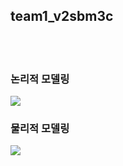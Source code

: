 <h2>team1_v2sbm3c</h2>
<br><br>
<h3>논리적 모델링</h3>
<img src='https://github.com/mj123123123/team1_v2sbm3c/assets/65598435/6605ca51-3177-444e-bd29-4059757b81bc'>
<br>
<h3>물리적 모델링</h3>
<img src='https://github.com/mj123123123/team1_v2sbm3c/assets/65598435/e78f60d4-8a2f-4fdc-a4fc-8ced1e9f0c49'>
